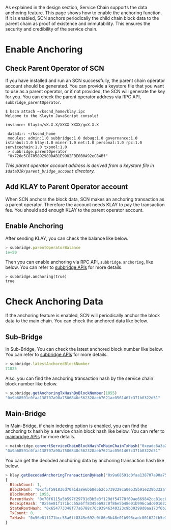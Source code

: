 As explained in the design section, Service Chain supports the data anchoring feature. This page shows how to enable the anchoring function. If it is enabled, SCN anchors periodically the child chain block data to the parent chain as proof of existence and immutability. This ensures the security and credibility of the service chain.

# Enable Anchoring <a id="enable-anchoring"></a>

## Check Parent Operator of SCN <a id="check-parent-operator-of-scn"></a>
If you have installed and run an SCN successfully, the parent chain operator account should be generated. You can provide a keystore file that you want to use as a parent operator, or if not provided, the SCN will generate the key for you. You can check the parent operator address via RPC API, `subbridge_parentOperator`.

```
$ kscn attach ~/kscnd_home/klay.ipc
Welcome to the Klaytn JavaScript console!

instance: Klaytn/vX.X.X/XXXX-XXXX/goX.X.X

 datadir: ~/kscnd_home
 modules: admin:1.0 subbridge:1.0 debug:1.0 governance:1.0 istanbul:1.0 klay:1.0 miner:1.0 net:1.0 personal:1.0 rpc:1.0 servicechain:1.0 txpool:1.0
 > subbridge.parentOperator
 "0x726e5C8705892989DAB1E9982FBE0B0A92eC84Bf"

```
*This parent operator account address is derived from a keystore file in `$dataDIR/parent_bridge_account` directory.*


## Add KLAY to Parent Operator account<a id="add-klay-to-parent-operator-account"></a>
When SCN anchors the block data, SCN makes an anchoring transaction as a parent operator. Therefore the account needs KLAY to pay the transaction fee. You should add enough KLAY to the parent operator account.

## Enable Anchoring <a id="enable-anchoring"></a>
After sending KLAY, you can check the balance like below.
```javascript
> subbridge.parentOperatorBalance
1e+50
```

Then you can enable anchoring via RPC API, `subbridge.anchoring`, like below. You can refer to [subbridge APIs](../../bapp/json-rpc/api-references/subbridge.md#subbridge_anchoring) for more details.
```
> subbridge.anchoring(true)
true
```

# Check Anchoring Data <a id="check-anchoring-data"></a>
If the anchoring feature is enabled, SCN will periodically anchor the block data to the main chain. You can check the anchored data like below.

## Sub-Bridge <a id="sub-bridge"></a>
In Sub-Bridge, You can check the latest anchored block number like below. You can refer to [subbridge APIs](../../bapp/json-rpc/api-references/subbridge.md#subbridge_latestAnchoredBlockNumber) for more details.
```javascript
> subbridge.latestAnchoredBlockNumber
71025
```

Also, you can find the anchoring transaction hash by the service chain block number like below.
```javascript
> subbridge.getAnchoringTxHashByBlockNumber(1055)
"0x9a68591c0faa138707a90a7506840c562328aeb7621ac0561467c371b0322d51"
```

## Main-Bridge <a id="sub-bridge"></a>
In Main-Bridge, if chain indexing option is enabled, you can find the anchoring tx hash by a service chain block hash like below. You can refer to [mainbridge APIs](../../bapp/json-rpc/api-references/mainbridge.md#mainbridge_convertServiceChainBlockHashToMainChainTxHash) for more details.

```javascript
> mainbridge.convertServiceChainBlockHashToMainChainTxHash("0xeadc6a3a29a20c13824b5df1ba05cca1ed248d046382a4f2792aac8a6e0d1880")
"0x9a68591c0faa138707a90a7506840c562328aeb7621ac0561467c371b0322d51"
```

You can get the decoded anchoring data by anchoring transaction hash like below.
```javascript
> klay.getDecodedAnchoringTransactionByHash("0x9a68591c0faa138707a90a7506840c562328aeb7621ac0561467c371b0322d51")
{
  BlockCount: 1,
  BlockHash: "0xcf5f591836d70a1da8e6bb8e5b2c5739329ca0e535b91e239b332af2e1b7f1f4",
  BlockNumber: 1055,
  ParentHash: "0x70f6115a5b597f29791d3b5e3f129df54778f69ae669842cc81ec8c432fee37c",
  ReceiptHash: "0x56e81f171bcc55a6ff8345e692c0f86e5b48e01b996cadc001622fb5e363b421",
  StateRootHash: "0x654773348f77a6788c76c93946340323c9b39399d0aa173f6b23fe082848d056",
  TxCount: 0,
  TxHash: "0x56e81f171bcc55a6ff8345e692c0f86e5b48e01b996cadc001622fb5e363b421"
}
```
